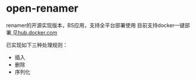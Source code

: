# open-renamer
renamer的开源实现版本，BS应用，支持全平台部署使用
目前支持docker一键部署,见[hub.docker.com](https://hub.docker.com/r/fleyx/open-renamer)

已实现如下三种处理规则：

- 插入
- 删除
- 序列化
